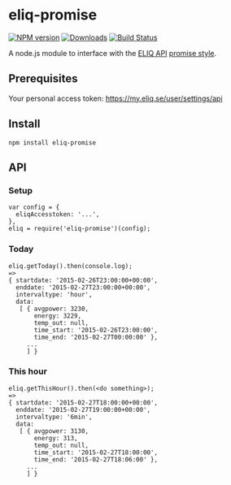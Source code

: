 # eliq-promise
[![NPM version][npm-image]][npm-url] [![Downloads][downloads-image]][npm-url] [![Build Status][travis-image]][travis-url]

A node.js module to interface with the [ELIQ API](http://eliq.se) [promise style](https://promisesaplus.com).

## Prerequisites
Your personal access token: https://my.eliq.se/user/settings/api

## Install
``npm install eliq-promise``

## API

### Setup
```
var config = {
  eliqAccesstoken: '...',
},
eliq = require('eliq-promise')(config);
```
### Today
```
eliq.getToday().then(console.log);
=>
{ startdate: '2015-02-26T23:00:00+00:00',
  enddate: '2015-02-27T23:00:00+00:00',
  intervaltype: 'hour',
  data: 
   [ { avgpower: 3230,
       energy: 3229,
       temp_out: null,
       time_start: '2015-02-26T23:00:00',
       time_end: '2015-02-27T00:00:00' },
     ...
     ] }
```

### This hour
```
eliq.getThisHour().then(<do something>);
=>
{ startdate: '2015-02-27T18:00:00+00:00',
  enddate: '2015-02-27T19:00:00+00:00',
  intervaltype: '6min',
  data: 
   [ { avgpower: 3130,
       energy: 313,
       temp_out: null,
       time_start: '2015-02-27T18:00:00',
       time_end: '2015-02-27T18:06:00' },
     ...
     ] }

```

[npm-url]: https://npmjs.org/package/eliq-promise
[downloads-image]: http://img.shields.io/npm/dm/eliq-promise.svg
[npm-image]: http://img.shields.io/npm/v/eliq-promise.svg
[travis-url]: https://travis-ci.org/ashpool/eliq-promise
[travis-image]: http://img.shields.io/travis/ashpool/eliq-promise.svg
